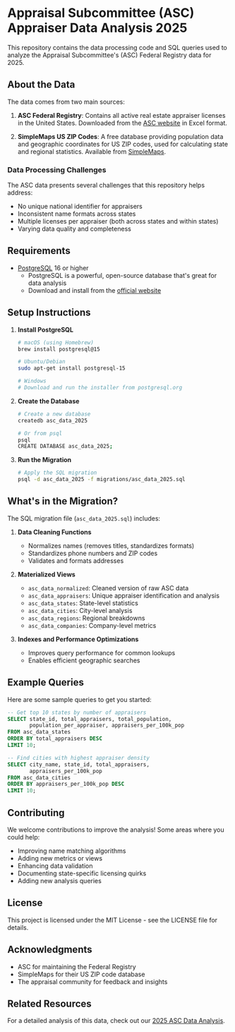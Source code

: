 # Appraisal Subcommittee (ASC) Appraiser Data Analysis 2025

This repository contains the data processing code and SQL queries used to analyze the Appraisal Subcommittee's (ASC) Federal Registry data for 2025. 

## About the Data

The data comes from two main sources:

1. **ASC Federal Registry**: Contains all active real estate appraiser licenses in the United States. Downloaded from the [ASC website](https://www.asc.gov/appraiser/advanced?field_first_name__value_op=contains&field_first_name__value=&field_last_name__value_op=contains&field_last_name__value=&field_state_name_value=All&field_license_number__value=&field_license_type__value%5BCertified+General%5D=Certified+General&field_license_type__value%5BCertified+Residential%5D=Certified+Residential&field_license_type__value%5BLicensed%5D=Licensed&field_is_license_active__value=1&field_meets_board_criteria__value=All&field_city__value=&field_zip__value=&field_county__value=&field_company_name__value_op=contains&field_company_name__value=&field_is_public__value=All&field_discipline_action_type_value=All&items_per_page=20&submit=Apply) in Excel format.

2. **SimpleMaps US ZIP Codes**: A free database providing population data and geographic coordinates for US ZIP codes, used for calculating state and regional statistics. Available from [SimpleMaps](https://simplemaps.com/data/us-zips).

### Data Processing Challenges

The ASC data presents several challenges that this repository helps address:

- No unique national identifier for appraisers
- Inconsistent name formats across states
- Multiple licenses per appraiser (both across states and within states)
- Varying data quality and completeness

## Requirements

- [PostgreSQL](https://www.postgresql.org/) 16 or higher
  - PostgreSQL is a powerful, open-source database that's great for data analysis
  - Download and install from the [official website](https://www.postgresql.org/download/)

## Setup Instructions

1. **Install PostgreSQL**
   ```bash
   # macOS (using Homebrew)
   brew install postgresql@15
   
   # Ubuntu/Debian
   sudo apt-get install postgresql-15
   
   # Windows
   # Download and run the installer from postgresql.org
   ```

2. **Create the Database**
   ```bash
   # Create a new database
   createdb asc_data_2025
   
   # Or from psql
   psql
   CREATE DATABASE asc_data_2025;
   ```

3. **Run the Migration**
   ```bash
   # Apply the SQL migration
   psql -d asc_data_2025 -f migrations/asc_data_2025.sql
   ```

## What's in the Migration?

The SQL migration file (`asc_data_2025.sql`) includes:

1. **Data Cleaning Functions**
   - Normalizes names (removes titles, standardizes formats)
   - Standardizes phone numbers and ZIP codes
   - Validates and formats addresses

2. **Materialized Views**
   - `asc_data_normalized`: Cleaned version of raw ASC data
   - `asc_data_appraisers`: Unique appraiser identification and analysis
   - `asc_data_states`: State-level statistics
   - `asc_data_cities`: City-level analysis
   - `asc_data_regions`: Regional breakdowns
   - `asc_data_companies`: Company-level metrics

3. **Indexes and Performance Optimizations**
   - Improves query performance for common lookups
   - Enables efficient geographic searches

## Example Queries

Here are some sample queries to get you started:

```sql
-- Get top 10 states by number of appraisers
SELECT state_id, total_appraisers, total_population,
       population_per_appraiser, appraisers_per_100k_pop
FROM asc_data_states
ORDER BY total_appraisers DESC
LIMIT 10;

-- Find cities with highest appraiser density
SELECT city_name, state_id, total_appraisers,
       appraisers_per_100k_pop
FROM asc_data_cities
ORDER BY appraisers_per_100k_pop DESC
LIMIT 10;
```

## Contributing

We welcome contributions to improve the analysis! Some areas where you could help:

- Improving name matching algorithms
- Adding new metrics or views
- Enhancing data validation
- Documenting state-specific licensing quirks
- Adding new analysis queries

## License

This project is licensed under the MIT License - see the LICENSE file for details.

## Acknowledgments

- ASC for maintaining the Federal Registry
- SimpleMaps for their US ZIP code database
- The appraisal community for feedback and insights

## Related Resources

For a detailed analysis of this data, check out our [2025 ASC Data Analysis](https://jobsinappraisal.com/resources/asc-data-analysis-2025). 
